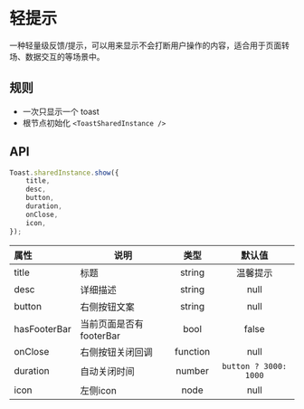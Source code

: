 # 轻提示

一种轻量级反馈/提示，可以用来显示不会打断用户操作的内容，适合用于页面转场、数据交互的等场景中。

## 规则

- 一次只显示一个 toast
- 根节点初始化 `<ToastSharedInstance />`

## API

```js
Toast.sharedInstance.show({
    title,
    desc,
    button,
    duration,
    onClose,
    icon,
});
```

| 属性   | 说明      |   类型   |   默认值   |
| :-------- | ------ | :----: | :-----: |
| title     | 标题 | string | 温馨提示 |
| desc | 详细描述 | string |    null    |
| button | 右侧按钮文案 | string | null |
| hasFooterBar | 当前页面是否有footerBar | bool | false |
| onClose | 右侧按钮关闭回调 | function | null|
| duration| 自动关闭时间 | number | `button ? 3000: 1000`|
| icon | 左侧icon | node | null |